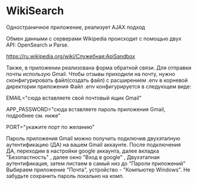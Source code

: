 # WikiSearch
Одностраничное приложение, реализует AJAX подход

Обмен данными с серверами Wikipedia происходит с помощью двух API: OpenSearch и Parse.

https://ru.wikipedia.org/wiki/Служебная:ApiSandbox

Также, в приложении реализована форма обратной связи. 
Для отправки почты использую Gmail. Чтобы отзывы приходили на почту, нужно сконфигурировать файл(создать файл) с расширением .env в корневой директории приложения
Файл .env конфигурируется в следующем виде:

EMAIL="сюда вставляете свой почтовый ящик Gmail"

APP_PASSWORD="сюда вставляете пароль приложения Gmail, подробнее см. ниже"

PORT="укажите порт по желанию"

Пароль приложения Gmail можно получить подключив двухэтапную аутентификацию (ДА) на вашем Gmail аккаунте.
После подключения ДА, переходим в настройки google аккаунта, далее вкладка "Безопастность" , далее окно "Вход в google" , Двухэтапная аутентификация, затем листаем в самый низ до "Пароли приложений"
Выбираем приложение "Почта", устройство - "Компьютер Windows". Не забудьте сохранить пароль локально на комп.
